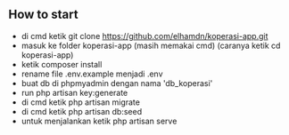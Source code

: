 ## How to start

-   di cmd ketik git clone https://github.com/elhamdn/koperasi-app.git
-   masuk ke folder koperasi-app (masih memakai cmd) (caranya ketik cd koperasi-app)
-   ketik composer install
-   rename file .env.example menjadi .env
-   buat db di phpmyadmin dengan nama 'db_koperasi'
-   run php artisan key:generate
-   di cmd ketik php artisan migrate
-   di cmd ketik php artisan db:seed
-   untuk menjalankan ketik php artisan serve
